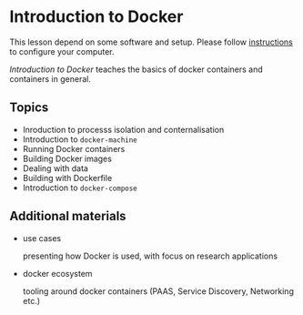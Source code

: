 # Introduction to Docker

This lesson depend on some software and setup. Please follow
[instructions](setup.md) to configure your computer.

*Introduction to Docker* teaches the basics of docker containers
and containers in general.

## Topics
  * Inroduction to processs isolation and conternalisation
  * Introduction to `docker-machine`
  * Running Docker containers
  * Building Docker images
  * Dealing with data
  * Building with Dockerfile
  * Introduction to `docker-compose`

## Additional materials
  * use cases
    
    presenting how Docker is used, with focus on research applications
    
  * docker ecosystem
    
    tooling around docker containers (PAAS, Service Discovery, Networking etc.)
